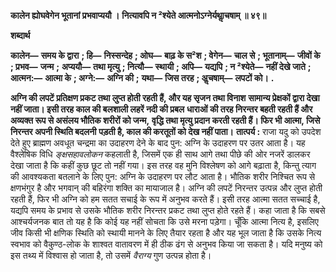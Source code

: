 **कालेन ह्योघवेगेन भूतानां प्रभवाप्ययौ ।** **नित्यावपि न ²श्येते आत्मनोऽग्नेर्यथाॢचषाम् ॥ ४९॥** 

**शब्दार्थ** 

**कालेन—** **समय के द्वारा** **; हि—** **निस्सन्देह** **; ओघ—** **बाढ़ के स²श** **; वेगेन—** **चाल से** **; भूतानाम्—** **जीवों के** **; प्रभव—** **जन्म** **;** **अप्ययौ—** **तथा मृत्यु** **; नित्यौ—** **स्थायी** **; अपि—** **यद्यपि** **; न ²श्येते—** **नहीं देखे जाते** **; आत्मन:—** **आत्मा के** **; अग्ने:—** **अग्नि की** **;** **यथा—** **जिस तरह** **; अॢचषाम्—** **लपटों को।** **.** 

**अग्नि की लपटें प्रतिक्षण प्रकट तथा लुप्त होती रहती हैं, और यह सृजन तथा विनाश** **सामान्य प्रेक्षकों द्वारा देखा नहीं जाता। इसी तरह काल की बलशाली लहरें नदी की प्रबल** **धाराओं की तरह निरन्तर बहती रहती हैं और अव्यक्त रूप से असंलय भौतिक शरीरों को जन्म,** **वृद्धि तथा मृत्यु प्रदान करती रहती हैं। फिर भी आत्मा, जिसे निरन्तर अपनी स्थिति बदलनी** **पड़ती है, काल की करतूतों को देख नहीं पाता।** **तात्पर्य :** राजा यदु को उपदेश देते हुए ब्राह्मण अवधूत चन्द्रमा का उदाहरण देने के बाद पुन: अग्नि के उदाहरण पर उतर आता है। यह वैश्लेषिक विधि *ङ्क्षसहावलोकन* कहलाती है, जिसमें एक ही साथ आगे तथा पीछे की ओर नजरें डालकर देखा जाता है कि कहीं कुछ छूट तो नहीं गया। इस तरह वह मुनि विश्लेषण को आगे बढ़ाता है, किन्तु त्याग की आवश्यकता बतलाने के लिए पुन: अग्नि के उदाहरण पर लौट आता है। भौतिक शरीर निश्चित रूप से क्षणभंगुर है और भगवान् की बहिरंगा शक्ति का मायाजाल है। अग्नि की लपटें निरन्तर उत्पन्न और लुप्त होती रहती हैं, फिर भी अग्नि को हम सतत सचाई के रूप में अनुभव करते हैं। इसी तरह आत्मा सतत सच्चाई है, यद्यपि समय के प्रभाव से उसके भौतिक शरीर निरन्तर प्रकट तथा लुप्त होते रहते हैं। कहा जाता है कि सबसे आश्चर्यजनक बात तो यह है कि कोई यह नहीं सोचता कि उसे मरना पड़ेगा। चूँकि आत्मा नित्य है, इसलिए जीव किसी भी क्षणिक स्थिति को स्थायी मानने के लिए तैयार रहता है और यह भूल जाता है कि उसके नित्य स्वभाव को वैकुण्ठ-लोक के शाश्वत वातावरण में ही ठीक ढंग से अनुभव किया जा सकता है। यदि मनुष्य को इस तथ्य में विश्वास हो जाता है, तो उसमें *वैराग्य* गुण उत्पन्न होता है।  